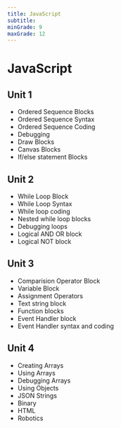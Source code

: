 ```yaml
---
title: JavaScript
subtitle: 
minGrade: 9
maxGrade: 12
---
```

# JavaScript


## Unit 1
* Ordered Sequence Blocks
* Ordered Sequence Syntax
* Ordered Sequence Coding
* Debugging
* Draw Blocks
* Canvas Blocks
* If/else statement Blocks

## Unit 2
* While Loop Block
* While Loop Syntax
* While loop coding
* Nested while loop blocks
* Debugging loops
* Logical AND OR block
* Logical NOT block

## Unit 3
* Comparision Operator Block
* Variable Block
* Assignment Operators
* Text string block
* Function blocks
* Event Handler block
* Event Handler syntax and coding

## Unit 4
* Creating Arrays
* Using Arrays
* Debugging Arrays
* Using Objects
* JSON Strings
* Binary
* HTML
* Robotics